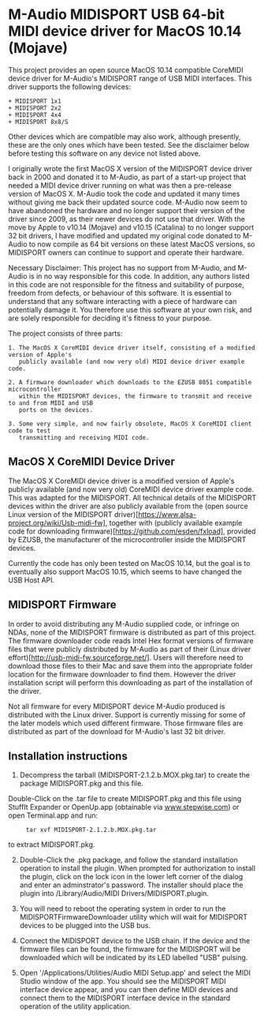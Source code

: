 M-Audio MIDISPORT USB 64-bit MIDI device driver for MacOS 10.14 (Mojave)
========================================================================

This project provides an open source MacOS 10.14 compatible CoreMIDI device driver
for M-Audio's MIDISPORT range of USB MIDI interfaces. This driver supports the following
devices:

    + MIDISPORT 1x1
    + MIDISPORT 2x2
    + MIDISPORT 4x4
    + MIDISPORT 8x8/S

Other devices which are compatible may also work, although presently, these are the only
ones which have been tested. See the disclaimer below before testing this software on any
device not listed above.

I originally wrote the first MacOS X version of the MIDISPORT device driver back in 2000
and donated it to M-Audio, as part of a start-up project that needed a MIDI device driver
running on what was then a pre-release version of MacOS X. M-Audio took the code and
updated it many times without giving me back their updated source code. M-Audio now seem
to have abandoned the hardware and no longer support their version of the driver
since 2009, as their newer devices do not use that driver. With the move by Apple to
v10.14 (Mojave) and v10.15 (Catalina) to no longer support 32 bit drivers, I have modified
and updated my original code donated to M-Audio to now compile as 64 bit versions on these
latest MacOS versions, so MIDISPORT owners can continue to support and operate their
hardware.

Necessary Disclaimer: This project has no support from M-Audio, and M-Audio is in no way
responsible for this code. In addition, any authors listed in this code are not
responsible for the fitness and suitability of purpose, freedom from defects, or behaviour
of this software. It is essential to understand that any software interacting with a piece
of hardware can potentially damage it. You therefore use this software at your own risk,
and are solely responsible for deciding it's fitness to your purpose.

The project consists of three parts:

    1. The MacOS X CoreMIDI device driver itself, consisting of a modified version of Apple's
       publicly available (and now very old) MIDI device driver example code.

    2. A firmware downloader which downloads to the EZUSB 8051 compatible microcontroller
       within the MIDISPORT devices, the firmware to transmit and receive to and from MIDI and USB
       ports on the devices.

    3. Some very simple, and now fairly obsolete, MacOS X CoreMIDI client code to test
       transmitting and receiving MIDI code.

MacOS X CoreMIDI Device Driver
------------------------------

The MacOS X CoreMIDI device driver is a modified version of Apple's publicly available
(and now very old) CoreMIDI device driver example code. This was adapted for the
MIDISPORT. All technical details of the MIDISPORT devices within the driver are also publicly available from
the (open source Linux version of the MIDISPORT driver)[https://www.alsa-project.org/wiki/Usb-midi-fw],
together with (publicly available example code for downloading firmware)[https://github.com/esden/fxload],
provided by EZUSB, the manufacturer of the microcontroller inside the MIDISPORT devices.

Currently the code has only been tested on MacOS 10.14, but the goal is to eventually also
support MacOS 10.15, which seems to have changed the USB Host API.

MIDISPORT Firmware
------------------

In order to avoid distributing any M-Audio supplied code, or infringe on NDAs, none of the
MIDISPORT firmware is distributed as part of this project. The firmware downloader code
reads Intel Hex format versions of firmware files that were publicly distributed by
M-Audio as part of their (Linux driver effort)[http://usb-midi-fw.sourceforge.net/]. Users
will therefore need to download those files to their Mac and save them into the
appropriate folder location for the firmware downloader to find them. However the driver
installation script will perform this downloading as part of the installation of the
driver.

Not all firmware for every MIDISPORT device M-Audio produced is distributed with the Linux
driver. Support is currently missing for some of the later models which used different
firmware. Those firmware files are distributed as part of the download for M-Audio's last
32 bit driver.

Installation instructions 
-------------------------
1. Decompress the tarball (MIDISPORT-2.1.2.b.MOX.pkg.tar) to create the package MIDISPORT.pkg and this file.

Double-Click on the .tar file to create MIDISPORT.pkg and this file using StuffIt Expander
or OpenUp.app (obtainable via www.stepwise.com) or open Terminal.app and run:

	     tar xvf MIDISPORT-2.1.2.b.MOX.pkg.tar

to extract MIDISPORT.pkg.

2. Double-Click the .pkg package, and follow the standard installation operation to
install the plugin. When prompted for authorization to install the plugin, click on the
lock icon in the lower left corner of the dialog and enter an adminstrator's password. The
installer should place the plugin into /Library/Audio/MIDI Drivers/MIDISPORT.plugin.

3. You will need to reboot the operating system in order to run the
MIDISPORTFirmwareDownloader utility which will wait for MIDISPORT devices to be plugged
into the USB bus.

4. Connect the MIDISPORT device to the USB chain. If the device and the firmware files can be found, the firmware for the
MIDISPORT will be downloaded which will be indicated by its LED labelled "USB"
pulsing.

5. Open '/Applications/Utilities/Audio MIDI Setup.app' and select the MIDI Studio window
of the app. You should see the MIDISPORT MIDI interface device appear, and you can then define MIDI
devices and connect them to the MIDISPORT interface device in the standard operation of
the utility application.

